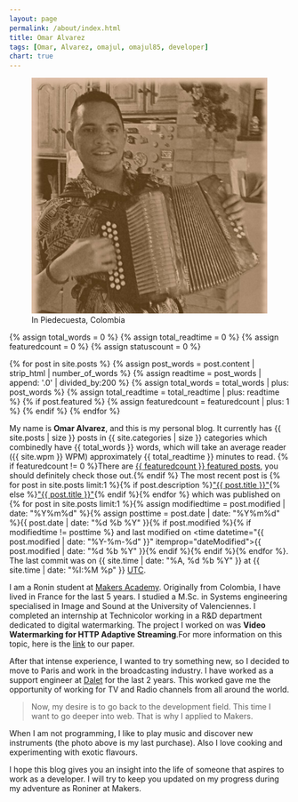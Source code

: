 ```yaml
---
layout: page
permalink: /about/index.html
title: Omar Alvarez
tags: [Omar, Alvarez, omajul, omajul85, developer]
chart: true
---
```

<figure>
  <img src='/images/about/mi-acordeon.jpg'>
  <figcaption>In Piedecuesta, Colombia</figcaption>
</figure>

{% assign total_words = 0 %}
{% assign total_readtime = 0 %}
{% assign featuredcount = 0 %}
{% assign statuscount = 0 %}

{% for post in site.posts %}
    {% assign post_words = post.content | strip_html | number_of_words %}
    {% assign readtime = post_words | append: '.0' | divided_by:200 %}
    {% assign total_words = total_words | plus: post_words %}
    {% assign total_readtime = total_readtime | plus: readtime %}
    {% if post.featured %}
    {% assign featuredcount = featuredcount | plus: 1 %}
    {% endif %}
{% endfor %}

My name is **Omar Alvarez**, and this is my personal blog. It currently has {{ site.posts | size }} posts in {{ site.categories | size }} categories which combinedly have {{ total_words }} words, which will take an average reader ({{ site.wpm }} WPM) approximately <span class="time">{{ total_readtime }}</span> minutes to read. {% if featuredcount != 0 %}There are <a href="{{ site.url }}/featured">{{ featuredcount }} featured posts</a>, you should definitely check those out.{% endif %} The most recent post is {% for post in site.posts limit:1 %}{% if post.description %}<a href="{{ site.url }}{{ post.url }}" title="{{ post.description }}">"{{ post.title }}"</a>{% else %}<a href="{{ site.url }}{{ post.url }}" title="{{ post.description }}" title="Read more about {{ post.title }}">"{{ post.title }}"</a>{% endif %}{% endfor %} which was published on {% for post in site.posts limit:1 %}{% assign modifiedtime = post.modified | date: "%Y%m%d" %}{% assign posttime = post.date | date: "%Y%m%d" %}<time datetime="{{ post.date | date_to_xmlschema }}" class="post-time">{{ post.date | date: "%d %b %Y" }}</time>{% if post.modified %}{% if modifiedtime != posttime %} and last modified on <time datetime="{{ post.modified | date: "%Y-%m-%d" }}" itemprop="dateModified">{{ post.modified | date: "%d %b %Y" }}</time>{% endif %}{% endif %}{% endfor %}. The last commit was on {{ site.time | date: "%A, %d %b %Y" }} at {{ site.time | date: "%I:%M %p" }} [UTC](http://en.wikipedia.org/wiki/Coordinated_Universal_Time "Temps Universel Coordonné").

I am a Ronin student at <a href="http://www.makersacademy.com/" target="_blank">Makers Academy</a>. Originally from Colombia, I have lived in France for the last 5 years. I studied a M.Sc. in Systems engineering specialised in Image and Sound at the University of Valenciennes. I completed an internship at Technicolor working in a R&D department dedicated to digital watermarking. The project I worked on was **Video Watermarking for HTTP Adaptive Streaming**.For more information on this topic, here is the <a href="https://www.dropbox.com/s/j1hvfdd4ldbgwju/icassp2014.pdf" target="_blank">link</a> to our paper.

After that intense experience, I wanted to try something new, so I decided to move to Paris and work in the broadcasting industry. I have worked as a support engineer at <a href="http://www.dalet.com/" target="_blank">Dalet</a> for the last 2 years. This worked gave me the opportunity of working for TV and Radio channels from all around the world.

> Now, my desire is to go back to the development field. This time I want to go deeper into web. That is why I applied to Makers. 

When I am not programming, I like to play music and discover new instruments (the photo above is my last purchase). Also I love cooking and experimenting with exotic flavours.

I hope this blog gives you an insight into the life of someone that aspires to work as a developer. I will try to keep you updated on my progress during my adventure as Roniner at Makers. 